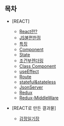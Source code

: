 ## 목차

- [REACT]


  -  [React란?](https://github.com/HEECHANG96/TIL/blob/main/React/React%EB%9E%80%3F/React%EB%9E%80%3F.md)
  -  [JS불편한점](https://github.com/HEECHANG96/TIL/blob/main/React/JS%EB%B6%88%ED%8E%B8%ED%95%9C%EC%A0%90/JS%EB%B6%88%ED%8E%B8%ED%95%9C%EC%A0%90.md)
  -  [특징](https://github.com/HEECHANG96/TIL/blob/main/React/Characteristic/Characteristic.md)
  -  [Component](https://github.com/HEECHANG96/TIL/blob/main/React/Component/Component.md)
  -  [State](https://github.com/HEECHANG96/TIL/blob/main/React/State/State.md)
  -  [조건부렌더링](https://github.com/HEECHANG96/TIL/blob/main/React/%EC%A1%B0%EA%B1%B4%EB%B6%80%EB%A0%8C%EB%8D%94%EB%A7%81/%EC%A1%B0%EA%B1%B4%EB%B6%80%EB%A0%8C%EB%8D%94%EB%A7%81.md)
  -  [Class Component](https://github.com/HEECHANG96/TIL/blob/main/React/ClassComponent/ClassComponent.md)
  -  [useEffect](https://github.com/HEECHANG96/TIL/blob/main/React/useEffect/useEffect.md)
  -  [Route](https://github.com/HEECHANG96/TIL/blob/main/React/Route/Route.md)
  -  [stateful&stateless](https://github.com/HEECHANG96/TIL/blob/main/React/stateful%26stateless/stateful%26stateless.md)
  -  [JsonServer](https://github.com/HEECHANG96/TIL/blob/main/React/JsonServer/JsonServer.md)
  -  [Redux](https://github.com/HEECHANG96/TIL/blob/main/React/Redux/Redux.md)
  -  [Redux-MiddleWare](https://github.com/HEECHANG96/TIL/blob/main/React/Redux-MiddleWare/Redux-MiddleWare.md)


- [REACT로 만든 결과물]


  -  [감정일기장](https://heechang-diary-project.web.app)
